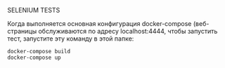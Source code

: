 SELENIUM TESTS

Когда выполняется основная конфигурация docker-compose (веб-страницы обслуживаются по адресу localhost:4444, чтобы запустить тест, запустите эту команду в этой папке:

    docker-compose build
    docker-compose up